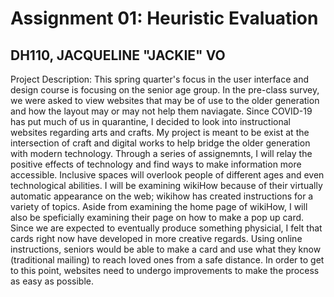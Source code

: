 # Assignment 01: Heuristic Evaluation
## DH110, JACQUELINE "JACKIE" VO

Project Description: 
This spring quarter's focus in the user interface and design course is focusing on the senior age group. In the pre-class survey, we were asked to view websites that may be of use to the older generation and how the layout may or may not help them naviagate. Since COVID-19 has put much of us in quarantine, I decided to look into instructional websites regarding arts and crafts. My project is meant to be exist at the intersection of craft and digital works to help bridge the older generation with modern technology. Through a series of assignemnts, I will relay the positive effects of technology and find ways to make information more accessible. Inclusive spaces will overlook people of different ages and even technological abilities. 
I will be examining wikiHow because of their virtually automatic appearance on the web; wikihow has created instructions for a variety of topics. Aside from examining the home page of wikiHow, I will also be speficially examining their page on how to make a pop up card. Since we are expected to eventually produce something physicial, I felt that cards right now have developed in more creative regards. Using online instructions, seniors would be able to make a card and use what they know (traditional mailing) to reach loved ones from a safe distance. In order to get to this point, websites need to undergo improvements to make the process as easy as possible.
